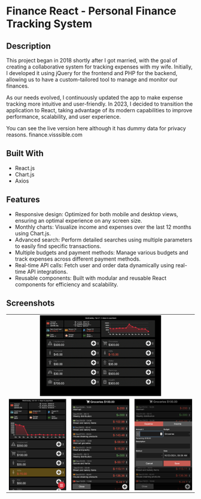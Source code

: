 # Finance React - Personal Finance Tracking System

## Description
This project began in 2018 shortly after I got married, with the goal of creating a collaborative system for tracking expenses with my wife. Initially, I developed it using jQuery for the frontend and PHP for the backend, allowing us to have a custom-tailored tool to manage and monitor our finances.

As our needs evolved, I continuously updated the app to make expense tracking more intuitive and user-friendly. In 2023, I decided to transition the application to React, taking advantage of its modern capabilities to improve performance, scalability, and user experience.

You can see the live version here although it has dummy data for privacy reasons.
finance.visssible.com

## Built With
- React.js
- Chart.js 
- Axios

## Features
-  Responsive design: Optimized for both mobile and desktop views, ensuring an optimal experience on any screen size.
-  Monthly charts: Visualize income and expenses over the last 12 months using Chart.js.
-  Advanced search: Perform detailed searches using multiple parameters to easily find specific transactions.
-  Multiple budgets and payment methods: Manage various budgets and track expenses across different payment methods.
-  Real-time API calls: Fetch user and order data dynamically using real-time API integrations.
-  Reusable components: Built with modular and reusable React components for efficiency and scalability.

## Screenshots

<table>
  <tr>
    <td colspan="3" align="center">
      <img src="./screenshots/desktop-view.jpg" alt="Descripción del screenshot" width="66%">
    </td>
  </tr>
  <tr>
    <td>
      <img src="./screenshots/mobile-view.png" alt="Descripción del screenshot" width="100%">
    </td>
    <td>
      <img src="./screenshots/records-view.png" alt="Descripción del screenshot" width="100%">
    </td>
    <td>
      <img src="./screenshots/add-record-view.png" alt="Descripción del screenshot" width="100%">
    </td>
  </tr>
</table>






